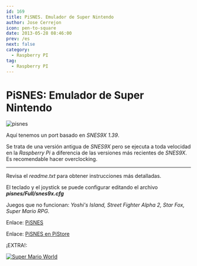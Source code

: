```yaml
---
id: 169
title: PiSNES. Emulador de Super Nintendo
author: Jose Cerrejon
icon: pen-to-square
date: 2013-05-28 08:46:00
prev: /es
next: false
category:
  - Raspberry PI
tag:
  - Raspberry PI
---
```


# PiSNES: Emulador de Super Nintendo

![pisnes](/images/snes9x.jpg)

Aquí tenemos un port basado en *SNES9X 1.39*.

Se trata de una versión antigua de *SNES9X* pero se ejecuta a toda velocidad en la *Raspberry Pi* a diferencia de las versiones más recientes de *SNES9X*. Es recomendable hacer overclocking.

- - -
Revisa el *readme.txt* para obtener instrucciones más detalladas.

El teclado y el joystick se puede configurar editando el archivo ***pisnes/Full/snes9x.cfg***

Juegos que no funcionan: *Yoshi's Island, Street Fighter Alpha 2, Star Fox, Super Mario RPG.*

Enlace: [PiSNES](http://code.google.com/p/pisnes/)

Enlace: [PiSNES en PiStore](http://store.raspberrypi.com/projects/pisnes)

¡EXTRA!:

<a href="/res/SuperMarioWorld.zip">![Super Mario World](/images/supermario.jpg "¡Descarga y juega Super Mario World!")</a>